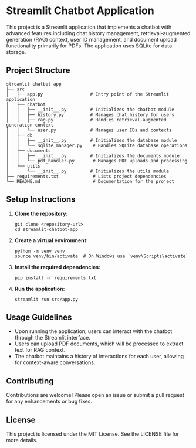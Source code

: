 # Streamlit Chatbot Application

This project is a Streamlit application that implements a chatbot with advanced features including chat history management, retrieval-augmented generation (RAG) context, user ID management, and document upload functionality primarily for PDFs. The application uses SQLite for data storage.

## Project Structure

```
streamlit-chatbot-app
├── src
│   ├── app.py                  # Entry point of the Streamlit application
│   ├── chatbot
│   │   ├── __init__.py         # Initializes the chatbot module
│   │   ├── history.py          # Manages chat history for users
│   │   ├── rag.py              # Handles retrieval-augmented generation context
│   │   └── user.py             # Manages user IDs and contexts
│   ├── db
│   │   ├── __init__.py         # Initializes the database module
│   │   └── sqlite_manager.py    # Handles SQLite database operations
│   ├── documents
│   │   ├── __init__.py         # Initializes the documents module
│   │   └── pdf_handler.py       # Manages PDF uploads and processing
│   └── utils
│       └── __init__.py         # Initializes the utils module
├── requirements.txt             # Lists project dependencies
└── README.md                    # Documentation for the project
```

## Setup Instructions

1. **Clone the repository:**
   ```
   git clone <repository-url>
   cd streamlit-chatbot-app
   ```

2. **Create a virtual environment:**
   ```
   python -m venv venv
   source venv/bin/activate  # On Windows use `venv\Scripts\activate`
   ```

3. **Install the required dependencies:**
   ```
   pip install -r requirements.txt
   ```

4. **Run the application:**
   ```
   streamlit run src/app.py
   ```

## Usage Guidelines

- Upon running the application, users can interact with the chatbot through the Streamlit interface.
- Users can upload PDF documents, which will be processed to extract text for RAG context.
- The chatbot maintains a history of interactions for each user, allowing for context-aware conversations.

## Contributing

Contributions are welcome! Please open an issue or submit a pull request for any enhancements or bug fixes.

## License

This project is licensed under the MIT License. See the LICENSE file for more details.